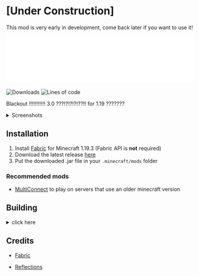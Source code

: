 # [Under Construction]
This mod is very early in development, come back later if you want to use it!

![Logo](src/main/resources/assets/blackout/textures/gui/banner.png)

![Downloads](https://img.shields.io/github/downloads/chell-dev/Blackout-3.0/total)
![Lines of code](https://img.shields.io/tokei/lines/github/chell-dev/Blackout-3.0)

Blackout !!!!!!!!!!! 3.0 ???!?!?!?!??!! for 1.19 ???????

<details>
<summary>Screenshots</summary>

![GUI](gui.png)

</details>

## Installation

1. Install [Fabric](https://fabricmc.net/use/installer/) for Minecraft 1.19.3 (Fabric API is **not** required)
2. Download the latest release [here](https://github.com/chell-dev/Blackout-3.0/releases)
3. Put the downloaded .jar file in your `.minecraft/mods` folder

### Recommended mods

- [MultiConnect](https://github.com/Earthcomputer/multiconnect/releases) to play on servers that use an older minecraft version

## Building

<details>
<summary>click here</summary>

`git clone https://github.com/chell-dev/Blackout-3.0.git` or download the repository

After building, the output `.jar` will be in `build/libs/`

#### IntelliJ (recommended), Eclipse or VSCode

1. Import the project - see https://fabricmc.net/wiki/tutorial:setup, refer to the section for your IDE
2. Run the `build` gradle task

#### Windows
1. Open `cmd` in the project folder
2. Run `./gradlew.bat build`

#### Linux and Mac
1. `cd` to the project folder
2. Run `./gradlew build`
</details>

## Credits

- [Fabric](https://fabricmc.net/)

- [Reflections](https://github.com/ronmamo/reflections)
